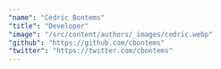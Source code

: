 ```yaml
---
"name": "Cédric Bontems"
"title": "Developer"
"image": "/src/content/authors/_images/cedric.webp"
"github": "https://github.com/cbontems"
"twitter": "https://twitter.com/cbontems"
---
```

